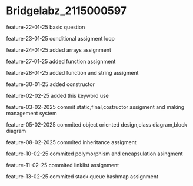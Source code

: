 # Bridgelabz_2115000597
feature-22-01-25 basic question 

feature-23-01-25  conditional assigment  loop 

feature-24-01-25 added  arrays assignment

feature-27-01-25 added function assignment

feature-28-01-25 added function and string assigment

feature-30-01-25 added  constructor

feature-02-02-25 added this keyword use

feature-03-02-2025 commit static,final,costructor assigment and making management system

feature-05-02-2025 commited object oriented design,class diagram,block diagram

 feature-08-02-2025 commited inheritance assigment

  feature-10-02-25 commited polymorphism and encapsulation asingment 

  feature-11-02-25 commited linklist assignment

  feature-13-02-25 commited stack queue hashmap assignment
